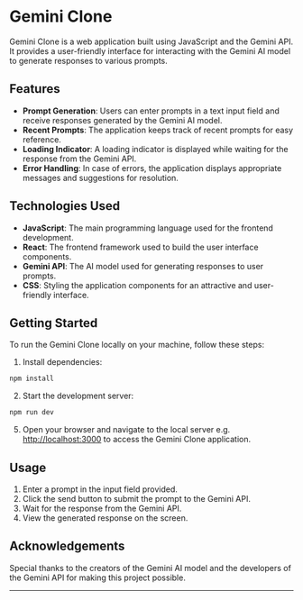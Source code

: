 
# Gemini Clone

Gemini Clone is a web application built using JavaScript and the Gemini API. It provides a user-friendly interface for interacting with the Gemini AI model to generate responses to various prompts.

## Features

- **Prompt Generation**: Users can enter prompts in a text input field and receive responses generated by the Gemini AI model.
- **Recent Prompts**: The application keeps track of recent prompts for easy reference.
- **Loading Indicator**: A loading indicator is displayed while waiting for the response from the Gemini API.
- **Error Handling**: In case of errors, the application displays appropriate messages and suggestions for resolution.

## Technologies Used

- **JavaScript**: The main programming language used for the frontend development.
- **React**: The frontend framework used to build the user interface components.
- **Gemini API**: The AI model used for generating responses to user prompts.
- **CSS**: Styling the application components for an attractive and user-friendly interface.

## Getting Started

To run the Gemini Clone locally on your machine, follow these steps:

1. Install dependencies:

```bash
npm install
```

2. Start the development server:

```bash
npm run dev
```

5. Open your browser and navigate to the local server e.g. [http://localhost:3000](http://localhost:3000) to access the Gemini Clone application.

## Usage

1. Enter a prompt in the input field provided.
2. Click the send button to submit the prompt to the Gemini API.
3. Wait for the response from the Gemini API.
4. View the generated response on the screen.

## Acknowledgements

Special thanks to the creators of the Gemini AI model and the developers of the Gemini API for making this project possible.

---

